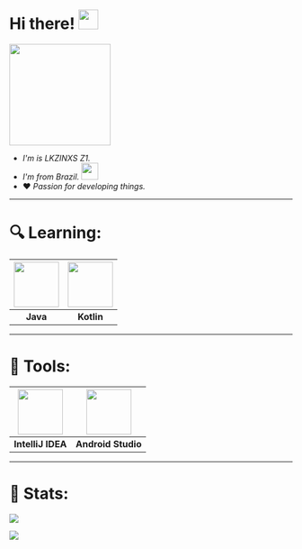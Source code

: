 # Hi there! <img src="https://i.pinimg.com/originals/30/16/9e/30169e4a670daf12443df7d2dd140176.gif" width="35">

<img src="https://avatars.githubusercontent.com/u/154808142?v=4" width="180"></img>

* *I'm is LKZINXS Z1.*
* *I'm from Brazil.* <img src="https://i.imgur.com/VkAXyKU.png" width="30"></img>
* ❤️ *Passion for developing things.*

___
# 🔍 Learning:
| <img src="https://cdn2.iconfinder.com/data/icons/metro-ui-icon-set/512/Java.png" width="80" /> | <img src="https://brandslogos.com/wp-content/uploads/images/large/kotlin-logo.png" width="80" /> |
|:---:|:---:|
| **Java** | **Kotlin** |

___
# 🧰 Tools:
| <img src="https://th.bing.com/th/id/R.98865e06d77faca32b3e118df119049e?rik=AU0%2bE0ROLAbnog&riu=http%3a%2f%2flogonoid.com%2fimages%2fintellij-idea-logo.png&ehk=CapqYnZAeX0cbsUWxFNWr913YwdQDC7OFt%2ftIAEb%2fBU%3d&risl=&pid=ImgRaw&r=0" width="80" /> | <img src="https://1.bp.blogspot.com/-LgTa-xDiknI/X4EflN56boI/AAAAAAAAPuk/24YyKnqiGkwRS9-_9suPKkfsAwO4wHYEgCLcBGAsYHQ/s0/image9.png" width="80" /> |
|:---:|:---:|
| **IntelliJ IDEA** | **Android Studio** |

___
# 💼 Stats:
<img src="https://github-readme-stats.vercel.app/api?username=LKZINXSZ1DEV&show_icons=true&theme=white">
<p></p>
<img src="https://github-readme-stats.vercel.app/api/top-langs/?username=LKZINXSZ1DEV&layout=compact&theme=white">
